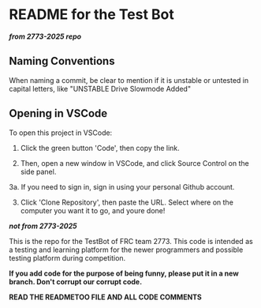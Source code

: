 # README for the Test Bot
***from 2773-2025 repo***
## Naming Conventions
When naming a commit, be clear to mention if it is unstable or untested in capital letters, like "UNSTABLE Drive Slowmode Added"

## Opening in VSCode
To open this project in VSCode:

1. Click the green button 'Code', then copy the link.

2. Then, open a new window in VSCode, and click Source Control on the side panel.

3a. If you need to sign in, sign in using your personal Github account.

3. Click 'Clone Repository', then paste the URL. Select where on the computer you want it to go, and youre done!

***not from 2773-2025***

This is the repo for the TestBot of FRC team 2773. 
This code is intended as a testing and learning platform for the newer programmers and possible testing platform during competition.

**If you add code for the purpose of being funny, please put it in a new branch. Don't corrupt our corrupt code.**

**READ THE READMETOO FILE AND ALL CODE COMMENTS**
